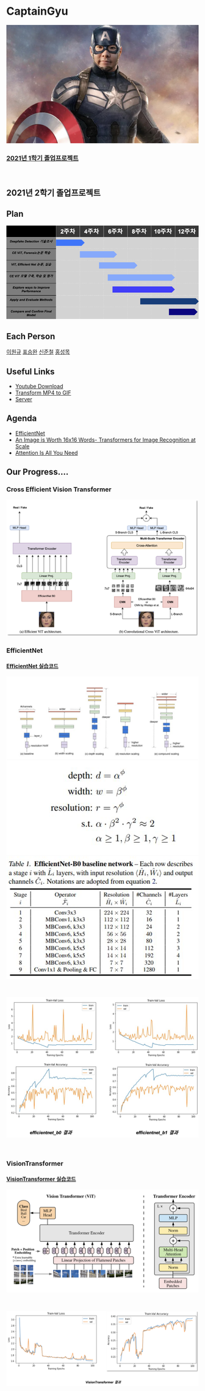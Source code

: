 # CaptainGyu

![CaptinGyu_logo](img/CaptinGyu_logo.jpg)


### [2021년 1학기 졸업프로젝트](1st_Semester.md)
<br>

## 2021년 2학기 졸업프로젝트


## Plan
![](2nd_Semester/img/plan.png)

## Each Person
[이원규](https://github.com/dnjsrb0710)
[표승완](https://github.com/ghtydnty1)
[신준철](https://github.com/ewsn1593)
[홍성목](https://github.com/swff07183)

## Useful Links  
- [Youtube Download](https://ko.savefrom.net/1-%EC%9C%A0%ED%8A%9C%EB%B8%8C-%EB%B9%84%EB%94%94%EC%98%A4-%EB%8B%A4%EC%9A%B4%EB%A1%9C%EB%93%9C-%ED%95%98%EB%8A%94-%EB%B0%A9%EB%B2%95.html)
- [Transform MP4 to GIF](https://ezgif.com/)
- [Server](/server/server.md)

## Agenda  

- [EfficientNet](https://arxiv.org/pdf/1905.11946.pdf)
- [An Image is Worth 16x16 Words- Transformers for Image Recognition at Scale](https://arxiv.org/pdf/2010.11929.pdf)
- [Attention Is All You Need](https://arxiv.org/pdf/1706.03762.pdf)

## Our Progress....

### Cross Efficient Vision Transformer

![](2nd_Semester/img/CEViT.png)
<br>

### EfficientNet
#### [EfficientNet 실습코드](2nd_Semester/EfficientNet/EfficientNet.ipynb)

![EfficientNet_1.png](2nd_Semester/EfficientNet/EfficientNet_1.png)
![EfficientNet_3.png](2nd_Semester/EfficientNet/EfficientNet_3.png)
![EfficientNet_2.png](2nd_Semester/EfficientNet/EfficientNet_2.png)

<br>

![EfficientNet_result](2nd_Semester/EfficientNet/EfficientNet_result.png)


<br>

### VisionTransformer

#### [VisionTransformer 실습코드](2nd_Semester/VisionTransformer/VisionTransformer.ipynb)

![VisionTransformer](2nd_Semester/VisionTransformer/VisionTransformer.png)

<br>

![VisionTransformer_result](2nd_Semester/VisionTransformer/VisionTransformer_result.png)